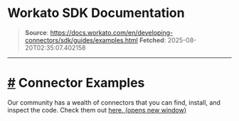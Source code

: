 # Workato SDK Documentation

> **Source**: https://docs.workato.com/en/developing-connectors/sdk/guides/examples.html
> **Fetched**: 2025-08-20T02:35:07.402158

---

# [#](<#connector-examples>) Connector Examples

Our community has a wealth of connectors that you can find, install, and inspect the code. Check them out [here. (opens new window)](<https://app.workato.com/browse/connectors>)
